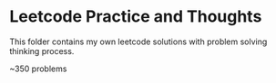 # Leetcode Practice and Thoughts
This folder contains my own leetcode solutions with problem solving thinking process.

~350 problems
